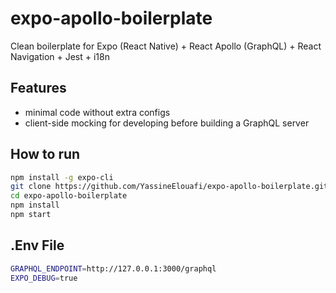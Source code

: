 # expo-apollo-boilerplate
Clean boilerplate for Expo (React Native) + React Apollo (GraphQL) + React Navigation + Jest + i18n

## Features

- minimal code without extra configs
- client-side mocking for developing before building a GraphQL server

## How to run

```bash
npm install -g expo-cli
git clone https://github.com/YassineElouafi/expo-apollo-boilerplate.git
cd expo-apollo-boilerplate
npm install
npm start
```

## .Env File

```bash
GRAPHQL_ENDPOINT=http://127.0.0.1:3000/graphql
EXPO_DEBUG=true
```
